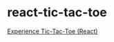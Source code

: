 # react-tic-tac-toe
[Experience Tic-Tac-Toe (React)](http://courses.ics.hawaii.edu/ics314s25/morea/react/experience-react-tic-tac-toe.html) 

